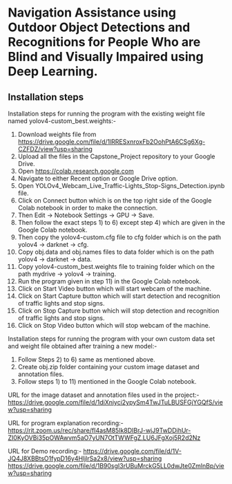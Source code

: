# Navigation Assistance using Outdoor Object Detections and Recognitions for People Who are Blind and Visually Impaired using Deep Learning.
## Installation steps 

Installation steps for running the program with the existing weight file named yolov4-custom_best.weights:- 
1) Download weights file from https://drive.google.com/file/d/1lRRESxnroxFb2OohPtA6CSg6Xg-CZFDZ/view?usp=sharing
2) Upload all the files in the Capstone_Project repository to your Google Drive.
3) Open https://colab.research.google.com
4) Navigate to either Recent option or Google Drive option.
5) Open YOLOv4_Webcam_Live_Traffic-Lights_Stop-Signs_Detection.ipynb file.
6) Click on Connect button which is on the top right side of the Google Colab notebook in order to make the connection.
7) Then Edit -> Notebook Settings -> GPU -> Save. 
8) Then follow the exact steps 1) to 6) except step 4) which are given in the Google Colab notebook.
9) Then copy the yolov4-custom.cfg file to cfg folder which is on the path yolov4 -> darknet -> cfg.
10) Copy obj.data and obj.names files to data folder which is on the path yolov4 -> darknet -> data.
11) Copy yolov4-custom_best.weights file to training folder which on the path mydrive -> yolov4 -> training.
12) Run the program given in step 11) in the Google Colab notebook.
13) Click on Start Video button which will start webcam of the machine.
14) Click on Start Capture button which will start detection and recognition of traffic lights and stop signs.
15) Click on Stop Capture button which will stop detection and recognition of traffic lights and stop signs. 
16) Click on Stop Video button which will stop webcam of the machine. 

Installation steps for running the program with your own custom data set and weight file obtained after training a new model:-
1) Follow Steps 2) to 6) same as mentioned above.
2) Create obj.zip folder containing your custom image dataset and annotation files.
3) Follow steps 1) to 11) mentioned in the Google Colab notebook. 

URL for the image dataset and annotation files used in the project:-
https://drive.google.com/file/d/1diXniyci2ypySm4TwJTuLBUSFGjYGQfS/view?usp=sharing

URL for program explanation recording:-
https://rit.zoom.us/rec/share/fI4asM85Ik8DIBrJ-wjJ9TwDDihUr-ZI0KyOVBi35pOWAwvm5aO7yUN7OtTWWFgZ.LU6JFgXoj5R2d2Nz

URL for Demo recording:-
https://drive.google.com/file/d/1V-JQ4J8XBBtsO1fypD16y4HljlrSa2x8/view?usp=sharing
https://drive.google.com/file/d/1B90sgI3rUBuMrckG5LL0dwJte0ZmlnBp/view?usp=sharing
